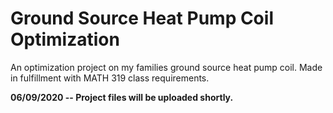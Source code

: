 # Ground Source Heat Pump Coil Optimization
An optimization project on my families ground source heat pump coil. Made in fulfillment with MATH 319 class requirements.

**06/09/2020 -- Project files will be uploaded shortly.**
